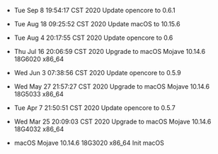 + Tue Sep  8 19:54:17 CST 2020
Update opencore to 0.6.1

+ Tue Aug 18 09:25:52 CST 2020
Update macOS to 10.15.6

+ Tue Aug  4 20:17:55 CST 2020
Update opencore to 0.6

+ Thu Jul 16 20:06:59 CST 2020
Upgrade to macOS Mojave 10.14.6 18G6020 x86_64

+ Wed Jun  3 07:38:56 CST 2020
Update opencore to 0.5.9

+ Wed May 27 21:57:27 CST 2020
Upgrade to macOS Mojave 10.14.6 18G5033 x86_64

+ Tue Apr  7 21:50:51 CST 2020
Update opencore to 0.5.7

+ Wed Mar 25 20:09:03 CST 2020
Upgrade to macOS Mojave 10.14.6 18G4032 x86_64

+ macOS Mojave 10.14.6 18G3020 x86_64
Init macOS
